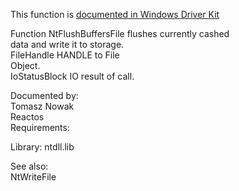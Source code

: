 This function is [documented in Windows Driver Kit](https://learn.microsoft.com/en-us/windows-hardware/drivers/ddi/ntifs/nf-ntifs-zwflushbuffersfile)

Function NtFlushBuffersFile flushes currently cashed \
data and write it to storage. \
FileHandle HANDLE to File \
Object. \
IoStatusBlock IO result of call.

Documented by: \
Tomasz Nowak \
Reactos \
Requirements:

Library: ntdll.lib

See also: \
NtWriteFile
